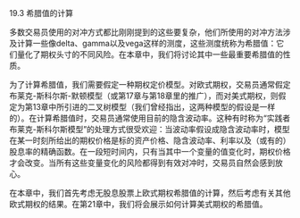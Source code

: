 19.3 希腊值的计算


多数交易员使用的对冲方式都比刚刚提到的这些要复杂，他们所使用的对冲方法涉及计算一些像delta、gamma以及vega这样的测度，这些测度统称为希腊值：它们量化了期权头寸的不同风险。在本章中，我们将讨论其中一些最重要希腊值的性质。


为了计算希腊值，我们需要假定一种期权定价模型。对欧式期权，交易员通常假定布莱克-斯科尔斯-默顿模型（或第17章与第18章里的推广），而对美式期权，则假定为第13章中所引进的二叉树模型（我们曾经指出，这两种模型的假设是一样的）。在计算希腊值时，交易员通常使用目前的隐含波动率。这种有时称为“实践者布莱克-斯科尔斯模型”的处理方式很受欢迎：当波动率假设成隐含波动率时，模型在某一时刻所给出的期权价格是标的资产价格、隐含波动率、利率以及（或有的）股息率的精确函数。在一段短时间内，只有当其中一个变量的值变化时，期权价格才会改变。当所有这些变量变化的风险都得到有效对冲时，交易员自然会感到放心。


在本章中，我们首先考虑无股息股票上欧式期权希腊值的计算，然后考虑有关其他欧式期权的结果。在第21章中，我们将会展示如何计算美式期权的希腊值。